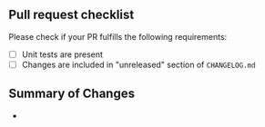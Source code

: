 ## Pull request checklist

Please check if your PR fulfills the following requirements:

- [ ] Unit tests are present
- [ ] Changes are included in "unreleased" section of `CHANGELOG.md`

## Summary of Changes

<!-- Include a high-level overview of your implementation, including any alternatives you considered and items you'll address in follow-up PRs -->

-
